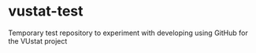 # vustat-test
Temporary test repository to experiment with developing using GitHub for the VUstat project
